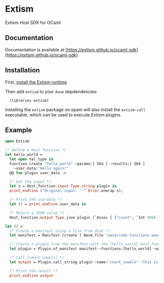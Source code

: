 # Extism

Extism Host SDK for OCaml

## Documentation

Documentation is available at [https://extism.github.io/ocaml-sdk](https://extism.github.io/ocaml-sdk)

## Installation

First, [install the Extism runtime](https://extism.org/docs/install/).

Then add `extism` to your `dune` depdendencies:

```
  (libraries extism)
```

Installing the `extism` package on opam will also install the `extism-call` executable, which can be used
to execute Extism plugins.

## Example

```ocaml
open Extism

(* Define a host function *)
let hello_world =
  let open Val_type in
  Function.create "hello_world" ~params:[ I64 ] ~results:[ I64 ]
    ~user_data:"Hello again!"
  @@ fun plugin user_data ->

  (* Get the input *)
  let s = Host_function.input Type.string plugin in
  print_endline ("Original input: " ^ Error.unwrap s);

  (* Print the userdata *)
  let () = print_endline user_data in

  (* Return a JSON value *)
  Host_function.output Type.json plugin (`Assoc [ ("count", `Int 999) ])

let () =
  (* Create a manifest using a file from disk *)
  let manifest = Manifest.(create [ Wasm.file "wasm/code-functions.wasm" ]) in

  (* Create a plugin from the manifest with the [hello_world] host function *)
  let plugin = Plugin.of_manifest manifest ~functions:[hello_world] ~wasi:true |> Error.unwrap in

  (* Call [count_vowels] *)
  let output = Plugin.call_string plugin ~name:"count_vowels" "this is a test" |> Error.unwrap in

  (* Print the result *)
  print_endline output
```
